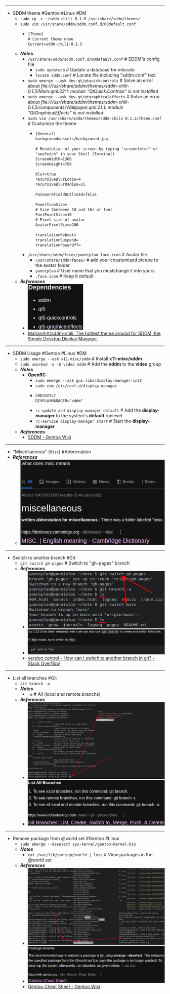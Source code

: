 - ---
- SDDM theme #Gentoo #Linux #DM
	- `sudo cp -r ~/sddm-chili-0.1.5 /usr/share/sddm/themes/`
	- `sudo vim /usr/share/sddm/sddm.conf.d/00default.conf`
		- ```
		  [Theme]
		  # Current theme name
		  Current=sddm-chili-0.1.5
		  ```
	- ***Notes***
		- `/usr/share/sddm/sddm.conf.d/00default.conf` # SDDM's config file
			- `sudo updatedb` # Update a database for mlocate
			- `locate sddm.conf` # Locate file including "sddm.conf" text
		- `sudo emerge --ask dev-qt/qtquickcontrols` # Solve an error about *file:///usr/share/sddm/themes/sddm-chili-0.1.5/Main.qml:22:1: module "QtQuick.Controls" is not installed*
		- `sudo emerge --ask dev-qt/qtgraphicaleffects` # Solve an error about *file:///usr/share/sddm/themes/sddm-chili-0.1.5/components/Wallpaper.qml:21:1: module "QtGraphicalEffects" is not installed*
		- `sudo vim /usr/share/sddm/themes/sddm-chili-0.1.5/theme.conf` # Customize the theme
			- ```
			  [General]
			  background=assets/background.jpg
			  
			  # Resolution of your screen by typing "screenfetch" or "neofetch" in your Shell (Terminal)
			  ScreenWidth=1366
			  ScreenHeight=768
			  
			  blur=true
			  recursiveBlurLoops=4
			  recursiveBlurRadius=15
			  
			  PasswordFieldOutlined=false
			  
			  PowerIconSize=
			  # Size (between 10 and 16) of font
			  FontPointSize=16
			  # Pixel size of avatar
			  AvatarPixelSize=200
			  
			  translationReboot=
			  translationSuspend=
			  translationPowerOff=
			  ```
		- `/usr/share/sddm/faces/yaoniplan.face.icon` # Avatar file
			- `/usr/share/sddm/faces/` # add your coustomized picture to the avatar folder
			- `yaoniplan` # User name that you mustchange it into yours
			- `.face.icon` # Keep it default
	- ***References***
		- ![image.png](../assets/image_1669474198529_0.png)
		- [MarianArlt/sddm-chili: The hottest theme around for SDDM, the Simple Desktop Display Manager.](https://github.com/MarianArlt/sddm-chili)
- ---
- SDDM Usage #Gentoo #Linux #DM
	- `sudo emerge --ask x11-misc/sddm` # Install **x11-misc/sddm**
	- `sudo usermod -a -G video sddm` # Add the **sddm** to the **video** group
	- ***Notes***
		- **OpenRC**
			- `sudo emerge --ask gui-libs/display-manager-init`
			- `sudo vim /etc/conf.d/display-manager`
			- ```
			  CHECKVT=7
			  DISPLAYMANAGER="sddm"
			  ```
			- `rc-update add display-manager default` # Add the **display-manager** to the system's **default** runlevel
			- `rc-service display-manager start` # Start the **display-manager**
	- ***References***
		- [SDDM - Gentoo Wiki](https://wiki.gentoo.org/wiki/SDDM)
- ---
- "Miscellaneous" (`Misc`) #Abbreviation
- ***References***
	- ![image.png](../assets/image_1669463491145_0.png)
- ---
- Switch to another branch #Git
	- `git switch gh-pages` # Switch to "gh-pages" branch
	- ***References***
		- ![image.png](../assets/image_1669443599775_0.png)
		- ![image.png](../assets/image_1669454072538_0.png)
		- [version control - How can I switch to another branch in git? - Stack Overflow](https://stackoverflow.com/questions/47630950/how-can-i-switch-to-another-branch-in-git)
- ---
- List all branches #Git
	- `git branch -a`
	- ***Notes***
		- `-a` # All (local and remote branchs)
	- ***References***
		- ![image.png](../assets/image_1669442726214_0.png)
		- ![image.png](../assets/image_1669442785953_0.png)
- ---
- Remove package from @world set #Gentoo #Linux
	- `sudo emerge --deselect sys-kernel/gentoo-kernel-bin`
	- ***Notes***
		- `cat /var/lib/portage/world | less` # View packages in the @world set
	- ***References***
		- ![image.png](../assets/image_1669434287891_0.png)
		- ![image.png](../assets/image_1669433474004_0.png)
		- [Gentoo Cheat Sheet - Gentoo Wiki](https://wiki.gentoo.org/wiki/Gentoo_Cheat_Sheet#:~:text=Package%20removal,-Recommended%20method&text=The%20recommended%20way%20to%20remove,run%20depclean%20as%20given%20below.)